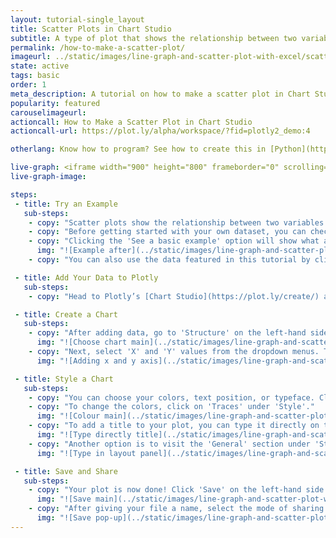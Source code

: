 ```yaml
---
layout: tutorial-single_layout
title: Scatter Plots in Chart Studio
subtitle: A type of plot that shows the relationship between two variables.
permalink: /how-to-make-a-scatter-plot/
imageurl: ../static/images/line-graph-and-scatter-plot-with-excel/scatter-thumb.png
state: active
tags: basic
order: 1
meta_description: A tutorial on how to make a scatter plot in Chart Studio.
popularity: featured
carouselimageurl:
actioncall: How to Make a Scatter Plot in Chart Studio
actioncall-url: https://plot.ly/alpha/workspace/?fid=plotly2_demo:4

otherlang: Know how to program? See how to create this in [Python](https://plot.ly/python/line-and-scatter/) or [R](https://plot.ly/r/line-and-scatter/).

live-graph: <iframe width="900" height="800" frameborder="0" scrolling="no" src="https://plot.ly/~plotly2_demo/4.embed"></iframe>
live-graph-image:

steps:
 - title: Try an Example
   sub-steps:
    - copy: "Scatter plots show the relationship between two variables."
    - copy: "Before getting started with your own dataset, you can check out an example. First, select the 'Type' menu. Hovering the mouse over the chart type icon, will display three options: 1) Charts like this by Plotly users, 2) View tutorials on this chart type and 3) See a basic example."
    - copy: "Clicking the 'See a basic example' option will show what a sample chart looks like after adding data and playing with the style. You'll also see what labels and style attributes were selected for this specific chart, as well as the end result."
      img: "![Example after](../static/images/line-graph-and-scatter-plot-with-excel/scatter-try-example.gif)"
    - copy: "You can also use the data featured in this tutorial by clicking on 'Open This Data in Plotly' on the left-hand side. It'll open in your workspace."

 - title: Add Your Data to Plotly
   sub-steps:
    - copy: "Head to Plotly’s [Chart Studio](https://plot.ly/create/) and add your data. You have the option of typing directly in the grid, uploading your file, or entering a URL of an online dataset. Plotly accepts .xls, .xlsx, or .csv files. For more information on how to enter your data, see [this](http://help.plot.ly/add-data-to-the-plotly-grid/) tutorial."

 - title: Create a Chart
   sub-steps:
    - copy: "After adding data, go to 'Structure' on the left-hand side, then 'Traces'. Choose 'Scatter' under 'Simple' chart type."
      img: "![Choose chart main](../static/images/line-graph-and-scatter-plot-with-excel/scatter-choose-chart.png)"
    - copy: "Next, select 'X' and 'Y' values from the dropdown menus. This will create a raw scatter trace, as seen below."
      img: "![Adding x and y axis](../static/images/line-graph-and-scatter-plot-with-excel/scatter-adding-values.JPG)"

 - title: Style a Chart
   sub-steps:
    - copy: "You can choose your colors, text position, or typeface. Click on 'Style' on the left-hand side to play around with the style of your plot."
    - copy: "To change the colors, click on 'Traces' under 'Style'."
      img: "![Colour main](../static/images/line-graph-and-scatter-plot-with-excel/scatter-colour-panel.gif)"
    - copy: "To add a title to your plot, you can type it directly on the title by double-clicking it. The same can be done for the axis labels, and legend."
      img: "![Type directly title](../static/images/line-graph-and-scatter-plot-with-excel/scatter-type-title-directly.gif)"
    - copy: "Another option is to visit the 'General' section under 'Style', click on 'Ttle' and enter your title in the box, as shown below."
      img: "![Type in layout panel](../static/images/line-graph-and-scatter-plot-with-excel/scatter-type-title-panel.JPG)"

 - title: Save and Share
   sub-steps:
    - copy: "Your plot is now done! Click 'Save' on the left-hand side."
      img: "![Save main](../static/images/line-graph-and-scatter-plot-with-excel/scatter-save-main.JPG)"
    - copy: "After giving your file a name, select the mode of sharing privacy for your Plot and Grid between 'Public', 'Private Link' or 'Private'. For more information on how sharing works, including the difference between the three modes, visit [this](http://help.plot.ly/save-share-and-export-in-plotly/) page."
      img: "![Save pop-up](../static/images/line-graph-and-scatter-plot-with-excel/scatter-save-pop-up.JPG)"
---
```

